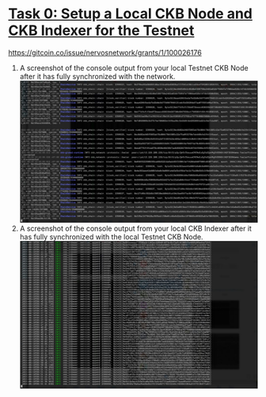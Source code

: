 # [Task 0: Setup a Local CKB Node and CKB Indexer for the Testnet](https://gitcoin.co/issue/nervosnetwork/grants/1/100026176)
https://gitcoin.co/issue/nervosnetwork/grants/1/100026176
1) A screenshot of the console output from your local Testnet CKB Node after it has fully synchronized with the network.
![Image of CKB Node console](./ckb-node-console.png)
3) A screenshot of the console output from your local CKB Indexer after it has fully synchronized with the local Testnet CKB Node.
![Image of CKB Indexer console](./ckb-indexer-console.png)
